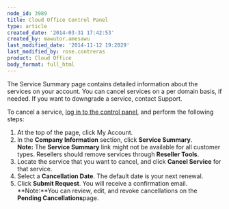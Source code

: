 ```yaml
---
node_id: 3989
title: Cloud Office Control Panel
type: article
created_date: '2014-03-31 17:42:53'
created_by: mawutor.amesawu
last_modified_date: '2014-11-12 19:2029'
last_modified_by: rose.contreras
product: Cloud Office
body_format: full_html
---
```


The Service Summary page contains detailed information about the
services on your account.  You can cancel services on a per domain
basis, if needed. If you want to downgrade a service, contact Support.

To cancel a service, [log in to the control
panel](https://apps.rackspace.com/?cp), and perform the following steps:

1.  At the top of the page, click My Account.
2.  In the **Company Information** section, click **Service Summary**.\
     **Note:** The **Service Summary** link might not be available for
    all customer types. Resellers should remove services through
    **Reseller Tools**.
3.  Locate the service that you want to cancel, and click **Cancel
    Service** for that service.
4.  Select a **Cancellation Date**. The default date is your next
    renewal.
5.  Click **Submit Request**. You will receive a confirmation email.\
     **Note:**You can review, edit, and revoke cancellations on the
    **Pending Cancellations**page.


